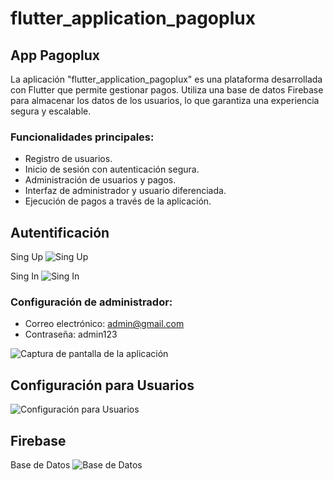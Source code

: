 # flutter_application_pagoplux

## App Pagoplux

La aplicación "flutter_application_pagoplux" es una plataforma desarrollada con Flutter que permite gestionar pagos. Utiliza una base de datos Firebase para almacenar los datos de los usuarios, lo que garantiza una experiencia segura y escalable.

### Funcionalidades principales:
- Registro de usuarios.
- Inicio de sesión con autenticación segura.
- Administración de usuarios y pagos.
- Interfaz de administrador y usuario diferenciada.
- Ejecución de pagos a través de la aplicación.

## Autentificación 
Sing Up
![Sing Up](https://github.com/MelaniMolina/flutter_application_pagoplux/assets/113868310/0615bdbb-dff0-4a5b-84d3-3a097ded8402)

Sing In 
![Sing In](https://github.com/MelaniMolina/flutter_application_pagoplux/assets/113868310/e537dec3-9815-4bc7-b5e9-c96a97c6fb1b)

### Configuración de administrador:
- Correo electrónico: admin@gmail.com
- Contraseña: admin123

![Captura de pantalla de la aplicación](https://github.com/MelaniMolina/flutter_application_pagoplux/assets/113868310/14823add-1255-4914-8f95-ddd11b73e3bf)

## Configuración para Usuarios 
![Configuración para Usuarios](https://github.com/MelaniMolina/flutter_application_pagoplux/assets/113868310/ccabda1e-4de3-41d1-a5d8-25b013ba9fc1)

## Firebase
Base de Datos
![Base de Datos](https://github.com/MelaniMolina/flutter_application_pagoplux/assets/113868310/41dc8f12-c8ac-4d32-9e05-d68d286132b7)



